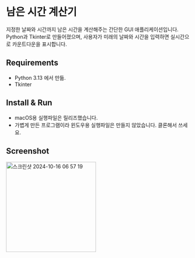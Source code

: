 # 남은 시간 계산기
지정한 날짜와 시간까지 남은 시간을 계산해주는 간단한 GUI 애플리케이션입니다. Python과 Tkinter로 만들어졌으며, 사용자가 미래의 날짜와 시간을 입력하면 실시간으로 카운트다운을 표시합니다.

## Requirements
- Python 3.13 에서 만듦.
- Tkinter

## Install & Run
- macOS용 실행파일은 릴리즈했습니다.
- 가볍게 만든 프로그램이라 윈도우용 실행파일은 만들지 않았습니다. 클론해서 쓰세요.

## Screenshot
<img width="246" alt="스크린샷 2024-10-16 06 57 19" src="https://github.com/user-attachments/assets/12742f9c-c561-4dae-9faf-b4c110fea25d">
